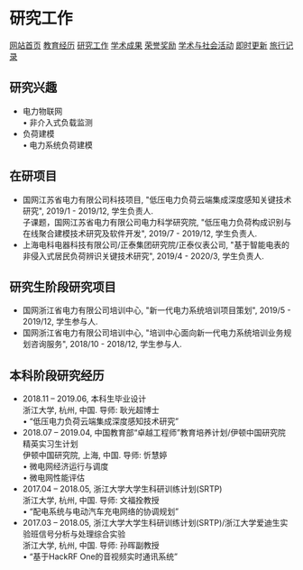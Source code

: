 # 研究工作
<a href="/index.html">网站首页</a>
<a href="/jiaoyu.html">教育经历</a>
<a href="/yanjiugongzuo.html">研究工作</a>
<a href="/xueshuchengguo.html">学术成果</a>
<a href="/rongyujiangli.html">荣誉奖励</a>
<a href="/xueshuhuodong.html">学术与社会活动</a>
<a href="/jishigengxin.html">即时更新</a>
<a href="/qita.html">旅行记录</a>

## 研究兴趣
- 电力物联网
<br/>• 非介入式负载监测
- 负荷建模
<br/>• 电力系统负荷建模

## 在研项目
- 国网江苏省电力有限公司科技项目, "低压电力负荷云端集成深度感知关键技术研究", 2019/1 - 2019/12, 学生负责人.
<br/>子课题，国网江苏省电力有限公司电力科学研究院, "低压电力负荷构成识别与在线聚合建模技术研究及软件开发", 2019/7 - 2019/12, 学生负责人.
- 上海电科电器科技有限公司/正泰集团研究院/正泰仪表公司, "基于智能电表的非侵入式居民负荷辨识关键技术研究", 2019/4 - 2020/3, 学生负责人.

## 研究生阶段研究项目
- 国网浙江省电力有限公司培训中心, "新一代电力系统培训项目策划", 2019/5 - 2019/12, 学生参与人.
- 国网浙江省电力有限公司培训中心, "培训中心面向新一代电力系统培训业务规划咨询服务", 2018/10 - 2018/12, 学生参与人.

## 本科阶段研究经历
- 2018.11 – 2019.06, 本科生毕业设计
<br/>浙江大学, 杭州, 中国. 导师: 耿光超博士
<br/>• “低压电力负荷云端集成深度感知技术研究”
- 2018.07 – 2019.04, 中国教育部“卓越工程师”教育培养计划/伊顿中国研究院精英实习生计划
<br/>伊顿中国研究院, 上海, 中国. 导师: 忻慧婷
<br/>• 微电网经济运行与调度
<br/>• 微电网性能评估
- 2017.04 – 2018.05, 浙江大学大学生科研训练计划(SRTP)
<br/>浙江大学, 杭州, 中国. 导师: 文福拴教授
<br/>• “配电系统与电动汽车充电网络的协调规划”
- 2017.03 – 2018.05, 浙江大学大学生科研训练计划(SRTP)/浙江大学爱迪生实验班信号分析与处理综合实验
<br/>浙江大学, 杭州, 中国. 导师: 孙晖副教授
<br/>• “基于HackRF One的音视频实时通讯系统”
